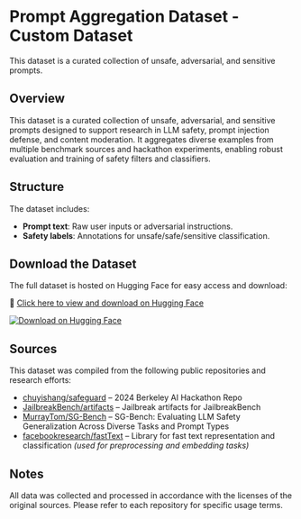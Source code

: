 # Prompt Aggregation Dataset - Custom Dataset
This dataset is a curated collection of unsafe, adversarial, and sensitive prompts.

##  Overview  
This dataset is a curated collection of unsafe, adversarial, and sensitive prompts designed to support research in LLM safety, prompt injection defense, and content moderation. It aggregates diverse examples from multiple benchmark sources and hackathon experiments, enabling robust evaluation and training of safety filters and classifiers.

##  Structure  
The dataset includes:  
- **Prompt text**: Raw user inputs or adversarial instructions.   
- **Safety labels**: Annotations for unsafe/safe/sensitive classification.  

##  Download the Dataset

The full dataset is hosted on Hugging Face for easy access and download:

🔗 [Click here to view and download on Hugging Face](https://huggingface.co/datasets/dralsarrani/Prompt-Aggregation-Dataset-Custom-Dataset)

[![Download on Hugging Face](https://img.shields.io/badge/HuggingFace-Dataset-yellow?logo=huggingface)](https://huggingface.co/datasets/dralsarrani/Prompt-Aggregation-Dataset-Custom-Dataset)


##  Sources  
This dataset was compiled from the following public repositories and research efforts:  
- [chuyishang/safeguard](https://github.com/chuyishang/safeguard) – 2024 Berkeley AI Hackathon Repo  
- [JailbreakBench/artifacts](https://github.com/JailbreakBench/artifacts) – Jailbreak artifacts for JailbreakBench  
- [MurrayTom/SG-Bench](https://github.com/MurrayTom/SG-Bench) – SG-Bench: Evaluating LLM Safety Generalization Across Diverse Tasks and Prompt Types  
- [facebookresearch/fastText](https://github.com/facebookresearch/fastText) – Library for fast text representation and classification *(used for preprocessing and embedding tasks)*

##  Notes  
All data was collected and processed in accordance with the licenses of the original sources. Please refer to each repository for specific usage terms.

